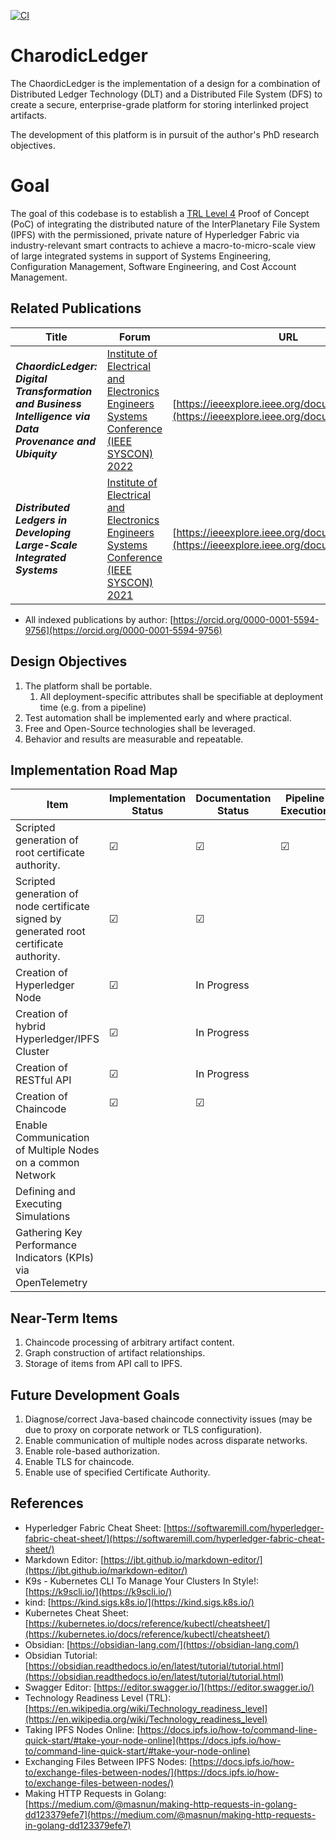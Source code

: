 [![CI](https://github.com/lmco/ChaordicLedger/actions/workflows/ci.yml/badge.svg)](https://github.com/lmco/ChaordicLedger/actions/workflows/ci.yml)

# CharodicLedger
The ChaordicLedger is the implementation of a design for a combination of Distributed Ledger Technology (DLT) and a Distributed File System (DFS) to create a secure, enterprise-grade platform for storing interlinked project artifacts.

The development of this platform is in pursuit of the author's PhD research objectives.

# Goal
The goal of this codebase is to establish a [TRL Level 4](https://en.wikipedia.org/wiki/Technology_readiness_level) Proof of Concept (PoC) of integrating the distributed nature of the InterPlanetary File System (IPFS) with the permissioned, private nature of Hyperledger Fabric via industry-relevant smart contracts to achieve a macro-to-micro-scale view of large integrated systems in support of Systems Engineering, Configuration Management, Software Engineering, and Cost Account Management.

## Related Publications
|Title|Forum|URL|
|---|---|---|
|***ChaordicLedger: Digital Transformation and Business Intelligence via Data Provenance and Ubiquity***|[Institute of Electrical and Electronics Engineers Systems Conference (IEEE SYSCON) 2022](https://2022.ieeesyscon.org)|[https://ieeexplore.ieee.org/document/9773812](https://ieeexplore.ieee.org/document/9773812)|
|***Distributed Ledgers in Developing Large-Scale Integrated Systems***|[Institute of Electrical and Electronics Engineers Systems Conference (IEEE SYSCON) 2021](https://2021.ieeesyscon.org)|[https://ieeexplore.ieee.org/document/9447136](https://ieeexplore.ieee.org/document/9447136)|
* All indexed publications by author: [https://orcid.org/0000-0001-5594-9756](https://orcid.org/0000-0001-5594-9756)

## Design Objectives
1. The platform shall be portable.
    1. All deployment-specific attributes shall be specifiable at deployment time (e.g. from a pipeline)
1. Test automation shall be implemented early and where practical.
1. Free and Open-Source technologies shall be leveraged.
1. Behavior and results are measurable and repeatable.

## Implementation Road Map
|Item|Implementation Status|Documentation Status|Pipeline Execution|
|---|---|---|---|
|Scripted generation of root certificate authority.|&#9745;|&#9745;|&#9745;|
|Scripted generation of node certificate signed by generated root certificate authority.|&#9745;|&#9745;||
|Creation of Hyperledger Node|&#9745;|In Progress|   |
|Creation of hybrid Hyperledger/IPFS Cluster|&#9745;|In Progress|   |
|Creation of RESTful API|&#9745;|In Progress||
|Creation of Chaincode|&#9745;|&#9745;|   |
|Enable Communication of Multiple Nodes on a common Network|   |   |   |
|Defining and Executing Simulations|   |   |   |
|Gathering Key Performance Indicators (KPIs) via OpenTelemetry|   |   |   |

## Near-Term Items
1. Chaincode processing of arbitrary artifact content.
1. Graph construction of artifact relationships.
1. Storage of items from API call to IPFS.

## Future Development Goals
1. Diagnose/correct Java-based chaincode connectivity issues (may be due to proxy on corporate network or TLS configuration).
1. Enable communication of multiple nodes across disparate networks.
1. Enable role-based authorization.
1. Enable TLS for chaincode.
1. Enable use of specified Certificate Authority.

## References
* Hyperledger Fabric Cheat Sheet: [https://softwaremill.com/hyperledger-fabric-cheat-sheet/](https://softwaremill.com/hyperledger-fabric-cheat-sheet/)
* Markdown Editor: [https://jbt.github.io/markdown-editor/](https://jbt.github.io/markdown-editor/)
* K9s - Kubernetes CLI To Manage Your Clusters In Style!: [https://k9scli.io/](https://k9scli.io/)
* kind: [https://kind.sigs.k8s.io/](https://kind.sigs.k8s.io/)
* Kubernetes Cheat Sheet: [https://kubernetes.io/docs/reference/kubectl/cheatsheet/](https://kubernetes.io/docs/reference/kubectl/cheatsheet/)
* Obsidian: [https://obsidian-lang.com/](https://obsidian-lang.com/)
* Obsidian Tutorial: [https://obsidian.readthedocs.io/en/latest/tutorial/tutorial.html](https://obsidian.readthedocs.io/en/latest/tutorial/tutorial.html)
* Swagger Editor: [https://editor.swagger.io/](https://editor.swagger.io/)
* Technology Readiness Level (TRL): [https://en.wikipedia.org/wiki/Technology_readiness_level](https://en.wikipedia.org/wiki/Technology_readiness_level)
* Taking IPFS Nodes Online: [https://docs.ipfs.io/how-to/command-line-quick-start/#take-your-node-online](https://docs.ipfs.io/how-to/command-line-quick-start/#take-your-node-online)
* Exchanging Files Between IPFS Nodes: [https://docs.ipfs.io/how-to/exchange-files-between-nodes/](https://docs.ipfs.io/how-to/exchange-files-between-nodes/)
* Making HTTP Requests in Golang: [https://medium.com/@masnun/making-http-requests-in-golang-dd123379efe7](https://medium.com/@masnun/making-http-requests-in-golang-dd123379efe7)
